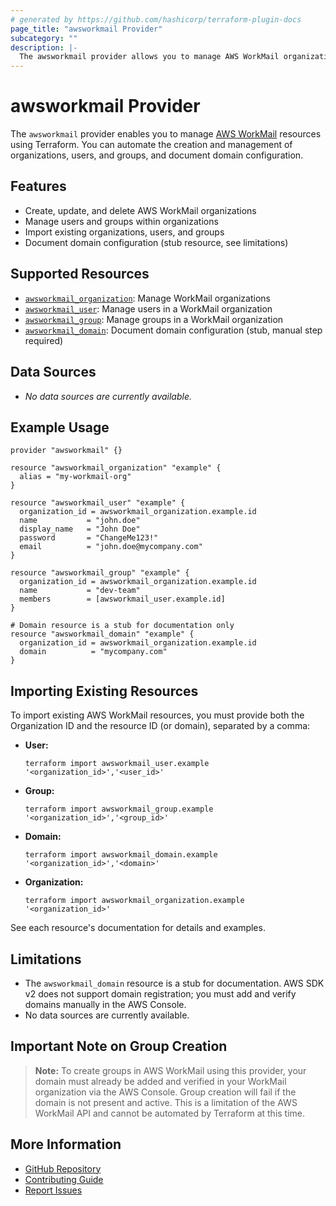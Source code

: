 ```yaml
---
# generated by https://github.com/hashicorp/terraform-plugin-docs
page_title: "awsworkmail Provider"
subcategory: ""
description: |-
  The awsworkmail provider allows you to manage AWS WorkMail organizations, users, and groups with Terraform.
---
```


# awsworkmail Provider

The `awsworkmail` provider enables you to manage [AWS WorkMail](https://aws.amazon.com/workmail/) resources using Terraform. You can automate the creation and management of organizations, users, and groups, and document domain configuration.

## Features

- Create, update, and delete AWS WorkMail organizations
- Manage users and groups within organizations
- Import existing organizations, users, and groups
- Document domain configuration (stub resource, see limitations)

## Supported Resources

- [`awsworkmail_organization`](./resources/organization.md): Manage WorkMail organizations
- [`awsworkmail_user`](./resources/user.md): Manage users in a WorkMail organization
- [`awsworkmail_group`](./resources/group.md): Manage groups in a WorkMail organization
- [`awsworkmail_domain`](./resources/domain.md): Document domain configuration (stub, manual step required)

## Data Sources

- _No data sources are currently available._

## Example Usage

```hcl
provider "awsworkmail" {}

resource "awsworkmail_organization" "example" {
  alias = "my-workmail-org"
}

resource "awsworkmail_user" "example" {
  organization_id = awsworkmail_organization.example.id
  name           = "john.doe"
  display_name   = "John Doe"
  password       = "ChangeMe123!"
  email          = "john.doe@mycompany.com"
}

resource "awsworkmail_group" "example" {
  organization_id = awsworkmail_organization.example.id
  name           = "dev-team"
  members        = [awsworkmail_user.example.id]
}

# Domain resource is a stub for documentation only
resource "awsworkmail_domain" "example" {
  organization_id = awsworkmail_organization.example.id
  domain          = "mycompany.com"
}
```

## Importing Existing Resources

To import existing AWS WorkMail resources, you must provide both the Organization ID and the resource ID (or domain), separated by a comma:

- **User:**
  ```
  terraform import awsworkmail_user.example '<organization_id>','<user_id>'
  ```
- **Group:**
  ```
  terraform import awsworkmail_group.example '<organization_id>','<group_id>'
  ```
- **Domain:**
  ```
  terraform import awsworkmail_domain.example '<organization_id>','<domain>'
  ```
- **Organization:**
  ```
  terraform import awsworkmail_organization.example '<organization_id>'
  ```

See each resource's documentation for details and examples.

## Limitations

- The `awsworkmail_domain` resource is a stub for documentation. AWS SDK v2 does not support domain registration; you must add and verify domains manually in the AWS Console.
- No data sources are currently available.

## Important Note on Group Creation

> **Note:** To create groups in AWS WorkMail using this provider, your domain must already be added and verified in your WorkMail organization via the AWS Console. Group creation will fail if the domain is not present and active. This is a limitation of the AWS WorkMail API and cannot be automated by Terraform at this time.

## More Information

- [GitHub Repository](https://github.com/gfnogueira/terraform-provider-awsworkmail)
- [Contributing Guide](https://github.com/gfnogueira/terraform-provider-awsworkmail/blob/main/CONTRIBUTING.md)
- [Report Issues](https://github.com/gfnogueira/terraform-provider-awsworkmail/issues)
